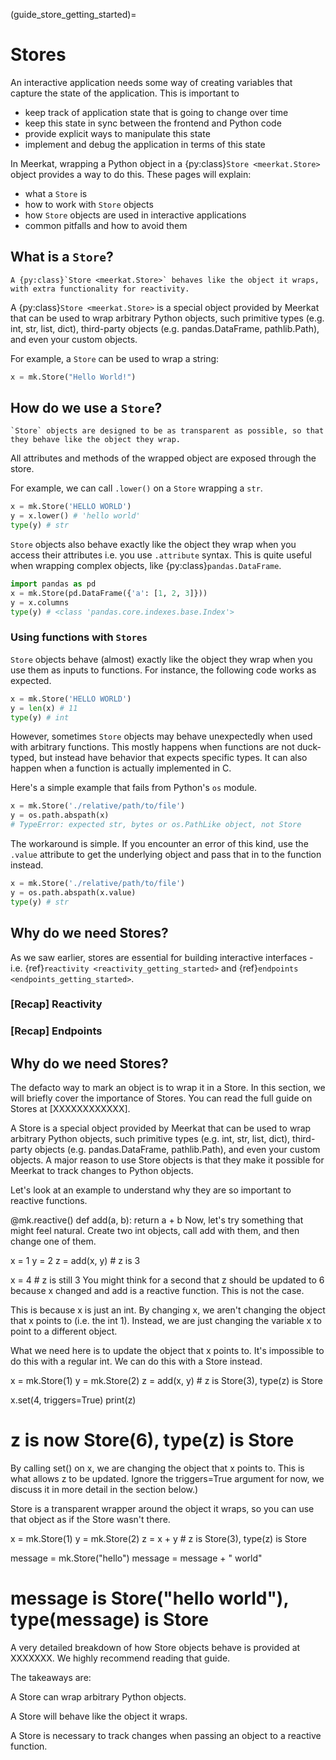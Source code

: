 (guide_store_getting_started)=

# Stores

<!-- In this section, we will discuss one of the core Markable objects in Meerkat: {py:class}`Store <meerkat.Store>`. -->

An interactive application needs some way of creating variables that capture
the state of the application. This is important to 

- keep track of application state that is going to change over time
- keep this state in sync between the frontend and Python code
- provide explicit ways to manipulate this state
- implement and debug the application in terms of this state

In Meerkat, wrapping a Python object in a {py:class}`Store <meerkat.Store>` object provides a way to do this. These pages will explain:
- what a `Store` is
- how to work with `Store` objects
- how `Store` objects are used in interactive applications
- common pitfalls and how to avoid them

## What is a `Store`?

```{important}
A {py:class}`Store <meerkat.Store>` behaves like the object it wraps, with extra functionality for reactivity.
```

A {py:class}`Store <meerkat.Store>` is a special object provided by Meerkat that can be used to wrap arbitrary Python objects, such primitive types (e.g. int, str, list, dict), third-party objects (e.g. pandas.DataFrame, pathlib.Path), and even your custom objects.

For example, a `Store` can be used to wrap a string:

```python
x = mk.Store("Hello World!")
```

## How do we use a `Store`?

```{important}
`Store` objects are designed to be as transparent as possible, so that they behave like the object they wrap.
```

All attributes and methods of the wrapped object are exposed through the store.

For example, we can call `.lower()` on a `Store` wrapping a `str`.

```python
x = mk.Store('HELLO WORLD')
y = x.lower() # 'hello world'
type(y) # str
```

`Store` objects also behave exactly like the object they wrap when you access their attributes i.e. you use `.attribute` syntax. This is quite useful when wrapping complex objects, like {py:class}`pandas.DataFrame`.

```python
import pandas as pd
x = mk.Store(pd.DataFrame({'a': [1, 2, 3]}))
y = x.columns
type(y) # <class 'pandas.core.indexes.base.Index'>
```

### Using functions with `Stores`

`Store` objects behave (almost) exactly like the object they wrap when you use them as inputs to functions. For instance, the following code works as expected.
```python
x = mk.Store('HELLO WORLD')
y = len(x) # 11
type(y) # int
```

However, sometimes `Store` objects may behave unexpectedly when used with arbitrary functions. This mostly happens when functions are not duck-typed, but instead have behavior that expects specific types. It can also happen when a function is actually implemented in C.

Here's a simple example that fails from Python's `os` module.
```python
x = mk.Store('./relative/path/to/file')
y = os.path.abspath(x)
# TypeError: expected str, bytes or os.PathLike object, not Store
```

The workaround is simple. If you encounter an error of this kind, use the `.value` attribute to get the underlying object and pass that in to the function instead.
```python
x = mk.Store('./relative/path/to/file')
y = os.path.abspath(x.value)
type(y) # str
```

## Why do we need Stores?
As we saw earlier, stores are essential for building interactive interfaces - i.e. {ref}`reactivity <reactivity_getting_started>` and {ref}`endpoints <endpoints_getting_started>`.

### [Recap] Reactivity

### [Recap] Endpoints


## Why do we need Stores?

The defacto way to mark an object is to wrap it in a Store. In this section, we will briefly cover the importance of Stores. You can read the full guide on Stores at [XXXXXXXXXXXX].

A Store is a special object provided by Meerkat that can be used to wrap arbitrary Python objects, such primitive types (e.g. int, str, list, dict), third-party objects (e.g. pandas.DataFrame, pathlib.Path), and even your custom objects. A major reason to use Store objects is that they make it possible for Meerkat to track changes to Python objects.

Let's look at an example to understand why they are so important to reactive functions.

@mk.reactive()
def add(a, b):
    return a + b
Now, let's try something that might feel natural. Create two int objects, call add with them, and then change one of them.

x = 1
y = 2
z = add(x, y) # z is 3

x = 4 # z is still 3
You might think for a second that z should be updated to 6 because x changed and add is a reactive function. This is not the case.

This is because x is just an int. By changing x, we aren't changing the object that x points to (i.e. the int 1). Instead, we are just changing the variable x to point to a different object.

What we need here is to update the object that x points to. It's impossible to do this with a regular int. We can do this with a Store instead.

x = mk.Store(1)
y = mk.Store(2)
z = add(x, y) # z is Store(3), type(z) is Store

x.set(4, triggers=True)
print(z)
# z is now Store(6), type(z) is Store
By calling set() on x, we are changing the object that x points to. This is what allows z to be updated. Ignore the triggers=True argument for now, we discuss it in more detail in the section below.)

Store is a transparent wrapper around the object it wraps, so you can use that object as if the Store wasn't there.

x = mk.Store(1)
y = mk.Store(2)
z = x + y # z is Store(3), type(z) is Store

message = mk.Store("hello")
message = message + " world" 
# message is Store("hello world"), type(message) is Store
A very detailed breakdown of how Store objects behave is provided at XXXXXXX. We highly recommend reading that guide.

The takeaways are:

A Store can wrap arbitrary Python objects.

A Store will behave like the object it wraps.

A Store is necessary to track changes when passing an object to a reactive function.